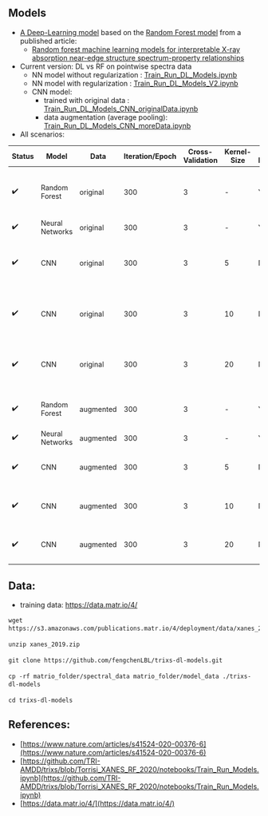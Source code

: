 
## Models
* [A Deep-Learning model](Train_Run_DL_Models.ipynb) based on the [Random Forest model](https://github.com/TRI-AMDD/trixs/blob/Torrisi_XANES_RF_2020/notebooks/Train_Run_Models.ipynb) from a published article: 
   * [Random forest machine learning models for interpretable X-ray absorption near-edge structure spectrum-property relationships](https://www.nature.com/articles/s41524-020-00376-6)
* Current version: DL vs RF on pointwise spectra data
  * NN model without regularization : [Train_Run_DL_Models.ipynb](Train_Run_DL_Models.ipynb)
  * NN model with regularization : [Train_Run_DL_Models_V2.ipynb](Train_Run_DL_Models.ipynb)
  * CNN model:
    * trained with original data : [Train_Run_DL_Models_CNN_originalData.ipynb](Train_Run_DL_Models_CNN_originalData.ipynb)
    * data augmentation (average pooling): [Train_Run_DL_Models_CNN_moreData.ipynb](Train_Run_DL_Models_CNN_moreData.ipynb)
* All scenarios:
  
| Status                   | Model      | Data      | Iteration/Epoch | Cross-Validation | Kernel-Size | Feature Importance | Notebook | Performance Bader | Performance MD | Performance All |
| ------------------------ | -----------| --------- | -------------   | ---------------- | ----------- | --  | -------- | -------- | -------- | -------- |
| :heavy_check_mark: | Random Forest    | original  | 300             | 3                | -           | Yes | [done](Train_Run_DL_Models_CNN_originalData.ipynb)| ![img](figures_feffnorm/feff_cnn_originalData_20_bader_uniparity.svg) | ![img](figures_feffnorm/feff_cnn_originalData_20_md_uniparity.svg) | ![img](figures_feffnorm/feff_cnn_originalData_20_all_perf.svg) | 
| :heavy_check_mark: | Neural Networks  | original  | 300             | 3                | -           | Yes | [done](Train_Run_DL_Models.ipynb)| 
| :heavy_check_mark: | CNN              | original  | 300             | 3                | 5           | No | [done](Train_Run_DL_Models_CNN_originalData.ipynb)|  ![img](figures_feffnorm/feff_cnn_originalData_5_bader_uniparity_nn.svg) | ![img](figures_feffnorm/feff_cnn_originalData_5_md_uniparity.svg) |  ![img](figures_feffnorm/feff_cnn_originalData_5_all_perf_nn.svg) |  
| :heavy_check_mark: | CNN              | original  | 300             | 3                | 10          | No | [done](Train_Run_DL_Models_CNN_originalData_10.ipynb)| ![img](figures_feffnorm/feff_cnn_originalData_10_bader_uniparity_nn.svg) | ![img](figures_feffnorm/feff_cnn_originalData_10_md_uniparity_nn.svg) |  ![img](figures_feffnorm/feff_cnn_originalData_10_all_perf_nn.svg) | 
| :heavy_check_mark: | CNN              | original  | 300             | 3                | 20          | No | [done](Train_Run_DL_Models_CNN_originalData_20.ipynb)|  ![img](figures_feffnorm/feff_cnn_originalData_20_bader_uniparity_nn.svg) | ![img](figures_feffnorm/feff_cnn_originalData_20_md_uniparity_nn.svg) |  ![img](figures_feffnorm/feff_cnn_originalData_20_all_perf_nn.svg) |  
| :heavy_check_mark: | Random Forest    | augmented | 300             | 3                | -           | Yes | [done](Train_Run_DL_Models_CNN_moreData.ipyn)| ![img](figures_feffnorm/feff_cnn_moreData_20_bader_uniparity.svg) | ![img](figures_feffnorm/feff_cnn_moreData_20_md_uniparity.svg) |  ![img](figures_feffnorm/feff_cnn_moreData_20_all_perf.svg) | 
| :heavy_check_mark: | Neural Networks  | augmented | 300             | 3                | -           | Yes | [done](Train_Run_DL_Models_moreData.ipynb)|
| :heavy_check_mark: | CNN              | augmented | 300             | 3                | 5           | No | [done](Train_Run_DL_Models_CNN_moreData_5.ipynb)| ![img](figures_feffnorm/feff_cnn_moreData_5_bader_uniparity_nn.svg) | ![img](figures_feffnorm/feff_cnn_moreData_5_md_uniparity_nn.svg) | ![img](figures_feffnorm/feff_cnn_moreData_5_all_perf_nn.svg) | 
| :heavy_check_mark: | CNN              | augmented | 300             | 3                | 10          | No | [done](Train_Run_DL_Models_CNN_moreData_10.ipynb)| ![img](figures_feffnorm/feff_cnn_moreData_10_bader_uniparity_nn.svg) | ![img](figures_feffnorm/feff_cnn_moreData_10_md_uniparity_nn.svg) | ![img](figures_feffnorm/feff_cnn_moreData_10_all_perf_nn.svg) | 
| :heavy_check_mark: | CNN              | augmented | 300             | 3                | 20          | No | [done](Train_Run_DL_Models_CNN_moreData_20.ipynb)| ![img](figures_feffnorm/feff_cnn_moreData_20_bader_uniparity_nn.svg) | ![img](figures_feffnorm/feff_cnn_moreData_20_md_uniparity_nn.svg) | ![img](figures_feffnorm/feff_cnn_moreData_20_all_perf_nn.svg) | 


## Data:
* training data: https://data.matr.io/4/

```
wget https://s3.amazonaws.com/publications.matr.io/4/deployment/data/xanes_2019.zip

unzip xanes_2019.zip

git clone https://github.com/fengchenLBL/trixs-dl-models.git

cp -rf matrio_folder/spectral_data matrio_folder/model_data ./trixs-dl-models

cd trixs-dl-models
```

## References:
* [https://www.nature.com/articles/s41524-020-00376-6](https://www.nature.com/articles/s41524-020-00376-6)
* [https://github.com/TRI-AMDD/trixs/blob/Torrisi_XANES_RF_2020/notebooks/Train_Run_Models.ipynb](https://github.com/TRI-AMDD/trixs/blob/Torrisi_XANES_RF_2020/notebooks/Train_Run_Models.ipynb)
* [https://data.matr.io/4/](https://data.matr.io/4/)
